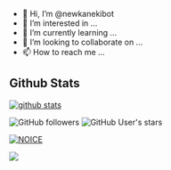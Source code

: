 - 👋 Hi, I’m @newkanekibot
- 👀 I’m interested in ...
- 🌱 I’m currently learning ...
- 💞️ I’m looking to collaborate on ...
- 📫 How to reach me ...

<!---
newkanekibot/newkanekibot is a ✨ special ✨ repository because its `README.md` (this file) appears on your GitHub profile.
You can click the Preview link to take a look at your changes.
--->


## **Github Stats**

[![github stats](https://github-readme-stats.vercel.app/api?username=newkanekibot&show_icons=true&theme=radical)](https://github.com/newkanekibot)

![GitHub followers](https://img.shields.io/github/followers/newkanekibot?color=aqua&label=Followers&style=for-the-badge)
![GitHub User's stars](https://img.shields.io/github/stars/newkanekibot?affiliations=OWNER&color=aqua&style=for-the-badge)


[![NOICE](https://github-readme-stats.vercel.app/api/top-langs/?username=newkanekibot&layout=compact&theme=midnight-purple&hide=Css)](https://github.com/newkanekibot)


![](https://visitor-badge.laobi.icu/badge?page_id=newkanekibot)
